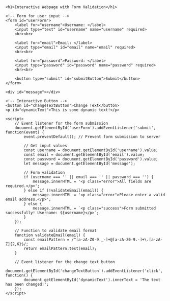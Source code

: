 <!DOCTYPE html>
<html lang="en">
<head>
    <meta charset="UTF-8">
    <meta name="viewport" content="width=device-width, initial-scale=1.0">
    <title>Interactive Webpage</title>
    <style>
        body {
            font-family: Arial, sans-serif;
            margin: 20px;
            padding: 10px;
        }
        .error {
            color: red;
        }
        .success {
            color: green;
        }
    </style>
</head>
<body>

    <h1>Interactive Webpage with Form Validation</h1>

    <!-- Form for user input -->
    <form id="userForm">
        <label for="username">Username: </label>
        <input type="text" id="username" name="username" required>
        <br><br>

        <label for="email">Email: </label>
        <input type="email" id="email" name="email" required>
        <br><br>

        <label for="password">Password: </label>
        <input type="password" id="password" name="password" required>
        <br><br>

        <button type="submit" id="submitButton">Submit</button>
    </form>

    <div id="message"></div>

    <!-- Interactive Button -->
    <button id="changeTextButton">Change Text</button>
    <p id="dynamicText">This is some dynamic text!</p>

    <script>
        // Event listener for the form submission
        document.getElementById('userForm').addEventListener('submit', function(event) {
            event.preventDefault(); // Prevent form submission to server

            // Get input values
            const username = document.getElementById('username').value;
            const email = document.getElementById('email').value;
            const password = document.getElementById('password').value;
            let message = document.getElementById('message');

            // Form validation
            if (username === '' || email === '' || password === '') {
                message.innerHTML = '<p class="error">All fields are required.</p>';
            } else if (!validateEmail(email)) {
                message.innerHTML = '<p class="error">Please enter a valid email address.</p>';
            } else {
                message.innerHTML = `<p class="success">Form submitted successfully! Username: ${username}</p>`;
            }
        });

        // Function to validate email format
        function validateEmail(email) {
            const emailPattern = /^[a-zA-Z0-9._-]+@[a-zA-Z0-9.-]+\.[a-zA-Z]{2,6}$/;
            return emailPattern.test(email);
        }

        // Event listener for the change text button
        document.getElementById('changeTextButton').addEventListener('click', function() {
            document.getElementById('dynamicText').innerText = 'The text has been changed!';
        });
    </script>

</body>
</html>
